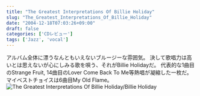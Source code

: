 ```yaml
---
title: "The Greatest Interpretations Of Billie Holiday"
slug: "The_Greatest_Interpretations_Of_Billie_Holiday"
date: "2004-12-18T07:03:26+09:00"
draft: false
categories: ['CDレビュー']
tags: ['Jazz', 'vocal']
---
```


アルバム全体に漂うなんともいえないブルージーな雰囲気。 決して歌唱力は高いとは思えないが心にしみる歌を唄う、それがBillie Holidayだ。 代表的な1曲目のStrange Fruit, 14曲目のLover Come Back To Me等熱唱が凝縮した一枚だ。 マイベストチョイスは6曲目My Old Flame。 ![The Greatest Interpretations Of Billie Holiday/Billie Holiday](/wp-content/archives/20041218.jpg)
